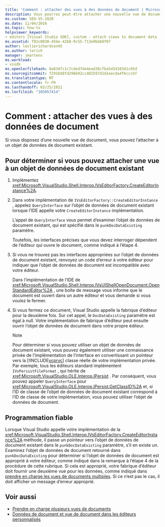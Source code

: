 ```yaml
---
title: 'Comment : attacher des vues à des données de document | Microsoft Docs'
description: Vous pourrez peut-être attacher une nouvelle vue de document à un objet de données de document existant. Utilisez cette procédure pour déterminer si vous pouvez attacher la vue.
ms.custom: SEO-VS-2020
ms.date: 11/04/2016
ms.topic: how-to
helpviewer_keywords:
- editors [Visual Studio SDK], custom - attach views to document data
ms.assetid: f92c0838-45be-42b8-9c55-713e9bb8df07
author: leslierichardson95
ms.author: lerich
manager: jmartens
ms.workload:
- vssdk
ms.openlocfilehash: 8a034fc1c7cded7de4ead38cfba5d3410341c95d
ms.sourcegitcommit: f2916d8fd296b92cc402597d1d1eecda4f6cccbf
ms.translationtype: MT
ms.contentlocale: fr-FR
ms.lasthandoff: 03/25/2021
ms.locfileid: "105057414"
---
```

# <a name="how-to-attach-views-to-document-data"></a>Comment : attacher des vues à des données de document
Si vous disposez d’une nouvelle vue de document, vous pouvez l’attacher à un objet de données de document existant.

## <a name="to-determine-if-you-can-attach-a-view-to-an-existing-document-data-object"></a>Pour déterminer si vous pouvez attacher une vue à un objet de données de document existant

1. Implémentez <xref:Microsoft.VisualStudio.Shell.Interop.IVsEditorFactory.CreateEditorInstance%2A>.

2. Dans votre implémentation de `IVsEditorFactory::CreateEditorInstance` , appelez `QueryInterface` sur l’objet de données de document existant lorsque l’IDE appelle votre `CreateEditorInstance` implémentation.

    L’appel de `QueryInterface` vous permet d’examiner l’objet de données de document existant, qui est spécifié dans le `punkDocDataExisting` paramètre.

    Toutefois, les interfaces précises que vous devez interroger dépendent de l’éditeur qui ouvre le document, comme indiqué à l’étape 4.

3. Si vous ne trouvez pas les interfaces appropriées sur l’objet de données de document existant, renvoyez un code d’erreur à votre éditeur pour indiquer que l’objet de données de document est incompatible avec votre éditeur.

    Dans l’implémentation de l’IDE de <xref:Microsoft.VisualStudio.Shell.Interop.IVsUIShellOpenDocument.OpenStandardEditor%2A> , une boîte de message vous informe que le document est ouvert dans un autre éditeur et vous demande si vous voulez le fermer.

4. Si vous fermez ce document, Visual Studio appelle la fabrique d’éditeur pour la deuxième fois. Sur cet appel, le `DocDataExisting` paramètre est égal à null. Votre implémentation de fabrique d’éditeur peut ensuite ouvrir l’objet de données de document dans votre propre éditeur.

   > [!NOTE]
   > Pour déterminer si vous pouvez utiliser un objet de données de document existant, vous pouvez également utiliser une connaissance privée de l’implémentation de l’interface en convertissant un pointeur vers la [!INCLUDE[vcprvc](../code-quality/includes/vcprvc_md.md)] classe réelle de votre implémentation privée. Par exemple, tous les éditeurs standard implémentent `IVsPersistFileFormat` , qui hérite de <xref:Microsoft.VisualStudio.OLE.Interop.IPersist> . Par conséquent, vous pouvez appeler `QueryInterface` pour <xref:Microsoft.VisualStudio.OLE.Interop.IPersist.GetClassID%2A> et, si l’ID de classe de l’objet de données de document existant correspond à l’ID de classe de votre implémentation, vous pouvez utiliser l’objet de données de document.

## <a name="robust-programming"></a>Programmation fiable
 Lorsque Visual Studio appelle votre implémentation de la <xref:Microsoft.VisualStudio.Shell.Interop.IVsEditorFactory.CreateEditorInstance%2A> méthode, il passe un pointeur vers l’objet de données de document existant dans le `punkDocDataExisting` paramètre, s’il en existe un. Examinez l’objet de données de document retourné dans `punkDocDataExisting` pour déterminer si l’objet de données de document est approprié à votre éditeur, comme indiqué dans la remarque à l’étape 4 de la procédure de cette rubrique. Si cela est approprié, votre fabrique d’éditeur doit fournir une deuxième vue pour les données, comme indiqué dans [prendre en charge les vues de documents multiples](../extensibility/supporting-multiple-document-views.md). Si ce n’est pas le cas, il doit afficher un message d’erreur approprié.

## <a name="see-also"></a>Voir aussi
- [Prendre en charge plusieurs vues de documents](../extensibility/supporting-multiple-document-views.md)
- [Données de document et vue de document dans les éditeurs personnalisés](../extensibility/document-data-and-document-view-in-custom-editors.md)
